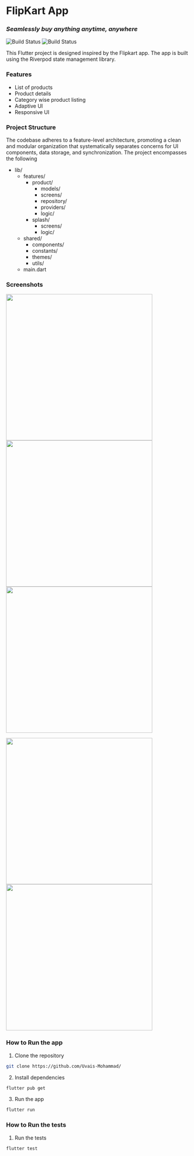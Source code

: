 # FlipKart App
### _Seamlessly buy anything anytime, anywhere_

![Build Status](https://img.shields.io/badge/Flutter-white.svg?logo=Flutter&logoColor=blue) ![Build Status](https://img.shields.io/badge/Riverpod-white.svg?logoColor=blue) 

This Flutter project is designed inspired by the Flipkart app. The app is built using the Riverpod state management library.  

### Features
- List of products
- Product details
- Category wise product listing
- Adaptive UI
- Responsive UI

### Project Structure
The codebase adheres to a feature-level architecture, promoting a clean and modular organization that systematically separates concerns for UI components, data storage, and synchronization. The project encompasses the following 

- lib/
  - features/ 
    - product/
        - models/
        - screens/
        - repository/
        - providers/
        - logic/
    - splash/
        - screens/
        - logic/
  - shared/
    - components/
    - constants/
    - themes/
    - utils/
  - main.dart



### Screenshots 
<p>
  <img height="400" src="https://github.com/Uvais-Mohammad/notes_app/assets/63300484/e5e2a9f6-abef-4c2e-9aea-8a6903594108">
  <img height="400" src="https://github.com/Uvais-Mohammad/notes_app/assets/63300484/91fea16d-0c62-48a9-a2bb-6e40cf9d86ab">
  <img height="400" src="https://github.com/Uvais-Mohammad/notes_app/assets/63300484/24602c49-09bd-4a8e-8481-842067bc8098">
</p>

<p>
  <img height="400" src="https://github.com/Uvais-Mohammad/notes_app/assets/63300484/cdf2e48b-432f-47eb-926c-638ea05f4898">  
  <img height="400" src="https://github.com/Uvais-Mohammad/notes_app/assets/63300484/09f6b38f-b0fd-4b6e-82fc-55a330f30300">  
</p>



### How to Run the app
1. Clone the repository
```sh
git clone https://github.com/Uvais-Mohammad/
```
2. Install dependencies


```sh
flutter pub get
```

3. Run the app
```sh
flutter run
```

### How to Run the tests
1. Run the tests
```sh
flutter test
```
